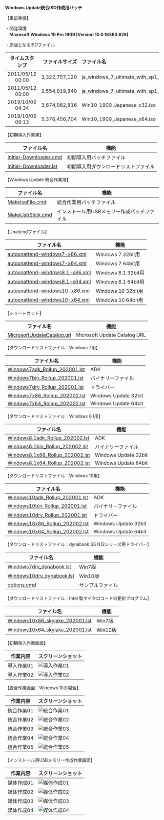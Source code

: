 **Windows Update統合ISO作成用バッチ**  
  
【事前準備】  
  
・開発環境  
　**Microsoft Windows 10 Pro 1909 [Version 10.0.18363.628]**  
  
・原版となるISOファイル
  
| タイムスタンプ   | ファイルサイズ | ファイル名                                          |  
|:----------------:| --------------:|:--------------------------------------------------- |  
| 2011/05/12 00:00 |  3,322,757,120 | ja_windows_7_ultimate_with_sp1_x64_dvd_u_677372.iso |  
| 2011/05/12 00:00 |  2,554,019,840 | ja_windows_7_ultimate_with_sp1_x86_dvd_u_677445.iso |  
| 2019/10/09 04:34 |  3,874,082,816 | Win10_1909_Japanese_x32.iso                         |  
| 2019/10/09 06:13 |  5,376,456,704 | Win10_1909_Japanese_x64.iso                         |  
  
【初期導入作業用】  
  
| ファイル名                     | 機能                                        |
| ------------------------------ | ------------------------------------------- |
| [Initial-Downloader.cmd](https://github.com/office-itou/Windows/blob/master/Make_ISO_files/source/Initial-Downloader.cmd)         | 初期導入用バッチファイル                    |
| [Initial-Downloader.lst](https://github.com/office-itou/Windows/blob/master/Make_ISO_files/source/Initial-Downloader.lst)         | 初期導入用ダウンロードリストファイル        |
  
【Windows Update 統合作業用】  
  
| ファイル名                     | 機能                                        |
| ------------------------------ | ------------------------------------------- |
| [MakeIsoFile.cmd](https://github.com/office-itou/Windows/blob/master/Make_ISO_files/source/MakeIsoFile.cmd)                | 統合作業用バッチファイル                    |
| [MakeUsbStick.cmd](https://github.com/office-itou/Windows/blob/master/Make_ISO_files/source/MakeUsbStick.cmd)               | インストール用USBメモリー作成バッチファイル |
  
【Unattendファイル】  
  
| ファイル名                      | 機能                                        |
| ------------------------------- | ------------------------------------------- |
| [autounattend-windows7-x86.xml](https://github.com/office-itou/Windows/blob/master/Make_ISO_files/source/autounattend-windows7-x86.xml)   | Windows  7 32bit用                          |
| [autounattend-windows7-x64.xml](https://github.com/office-itou/Windows/blob/master/Make_ISO_files/source/autounattend-windows7-x64.xml)   | Windows  7 64bit用                          |
| [autounattend-windows8.1-x86.xml](https://github.com/office-itou/Windows/blob/master/Make_ISO_files/source/autounattend-windows8.1-x86.xml) | Windows  8.1 32bit用                        |
| [autounattend-windows8.1-x64.xml](https://github.com/office-itou/Windows/blob/master/Make_ISO_files/source/autounattend-windows8.1-x64.xml) | Windows  8.1 64bit用                        |
| [autounattend-windows10-x86.xml](https://github.com/office-itou/Windows/blob/master/Make_ISO_files/source/autounattend-windows10-x86.xml)  | Windows 10 32bit用                          |
| [autounattend-windows10-x64.xml](https://github.com/office-itou/Windows/blob/master/Make_ISO_files/source/autounattend-windows10-x64.xml)  | Windows 10 64bit用                          |
  
【ショートカット】  
  
| ファイル名                     | 機能                                        |
| ------------------------------ | ------------------------------------------- |
| [MicrosoftUpdateCatalog.url](https://github.com/office-itou/Windows/blob/master/Make_ISO_files/source/MicrosoftUpdateCatalog.url)     | Microsoft Update Catalog URL                |
  
【ダウンロードリストファイル：Windows 7用】  
  
| ファイル名                      | 機能                                        |
| ------------------------------- | ------------------------------------------- |
| [Windows7adk_Rollup_202001.lst](https://github.com/office-itou/Windows/blob/master/Make_ISO_files/source/Windows7adk_Rollup_202001.lst)   | ADK                                         |
| [Windows7bin_Rollup_202001.lst](https://github.com/office-itou/Windows/blob/master/Make_ISO_files/source/Windows7bin_Rollup_202001.lst)   | バイナリーファイル                          |
| [Windows7drv_Rollup_202001.lst](https://github.com/office-itou/Windows/blob/master/Make_ISO_files/source/Windows7drv_Rollup_202001.lst)   | ドライバー                                  |
| [Windows7x86_Rollup_202002.lst](https://github.com/office-itou/Windows/blob/master/Make_ISO_files/source/Windows7x86_Rollup_202002.lst)   | Windows Update 32bit                        |
| [Windows7x64_Rollup_202002.lst](https://github.com/office-itou/Windows/blob/master/Make_ISO_files/source/Windows7x64_Rollup_202002.lst)   | Windows Update 64bit                        |
  
【ダウンロードリストファイル：Windows 8.1用】  
  
| ファイル名                       | 機能                                        |
| -------------------------------- | ------------------------------------------- |
| [Windows8.1adk_Rollup_202002.lst](https://github.com/office-itou/Windows/blob/master/Make_ISO_files/source/Windows8.1adk_Rollup_202002.lst)  | ADK                                         |
| [Windows8.1bin_Rollup_202002.lst](https://github.com/office-itou/Windows/blob/master/Make_ISO_files/source/Windows8.1bin_Rollup_202002.lst)  | バイナリーファイル                          |
| [Windows8.1x86_Rollup_202002.lst](https://github.com/office-itou/Windows/blob/master/Make_ISO_files/source/Windows8.1x86_Rollup_202002.lst)  | Windows Update 32bit                        |
| [Windows8.1x64_Rollup_202002.lst](https://github.com/office-itou/Windows/blob/master/Make_ISO_files/source/Windows8.1x64_Rollup_202002.lst)  | Windows Update 64bit                        |
  
【ダウンロードリストファイル：Windows 10用】  
  
| ファイル名                      | 機能                                        |
| ------------------------------- | ------------------------------------------- |
| [Windows10adk_Rollup_202001.lst](https://github.com/office-itou/Windows/blob/master/Make_ISO_files/source/Windows10adk_Rollup_202001.lst)  | ADK                                         |
| [Windows10bin_Rollup_202001.lst](https://github.com/office-itou/Windows/blob/master/Make_ISO_files/source/Windows10bin_Rollup_202001.lst)  | バイナリーファイル                          |
| [Windows10drv_Rollup_202001.lst](https://github.com/office-itou/Windows/blob/master/Make_ISO_files/source/Windows10drv_Rollup_202001.lst)  | ドライバー                                  |
| [Windows10x86_Rollup_202002.lst](https://github.com/office-itou/Windows/blob/master/Make_ISO_files/source/Windows10x86_Rollup_202002.lst)  | Windows Update 32bit                        |
| [Windows10x64_Rollup_202002.lst](https://github.com/office-itou/Windows/blob/master/Make_ISO_files/source/Windows10x64_Rollup_202002.lst)  | Windows Update 64bit                        |
  
【ダウンロードリストファイル：dynabook SS N12シリーズ用ドライバー】  
  
| ファイル名                     | 機能                                        |
| ------------------------------ | ------------------------------------------- |
| [Windows7drv_dynabook.lst](https://github.com/office-itou/Windows/blob/master/Make_ISO_files/source/dynabook_SS_N12/Windows7drv_dynabook.lst)       | Win7版           |
| [Windows10drv_dynabook.lst](https://github.com/office-itou/Windows/blob/master/Make_ISO_files/source/dynabook_SS_N12/Windows10drv_dynabook.lst)       |  Win10版         |
| [options.cmd](https://github.com/office-itou/Windows/blob/master/Make_ISO_files/source/dynabook_SS_N12/options.cmd)                    | サンプルファイル |
  
【ダウンロードリストファイル：Intel 製マイクロコードの更新プログラム】  
  
| ファイル名                     | 機能                                        |
| ------------------------------ | ------------------------------------------- |
| [Windows10x86_skylake_202001.lst](https://github.com/office-itou/Windows/blob/master/Make_ISO_files/source/skylake/Windows10x86_skylake_202001.lst)       | Win7版   |
| [Windows10x64_skylake_202001.lst](https://github.com/office-itou/Windows/blob/master/Make_ISO_files/source/skylake/Windows10x64_skylake_202001.lst)       | Win10版  |
  
【初期導入作業画面】  
  
| 作業内容                       | スクリーンショット                          |
| ------------------------------ | ------------------------------------------- |
| 導入作業01                     | ![導入作業01](https://github.com/office-itou/Windows/blob/master/Make_ISO_files/picture/01.Initial-Downloader.01.jpg) |
| 導入作業02                     | ![導入作業02](https://github.com/office-itou/Windows/blob/master/Make_ISO_files/picture/01.Initial-Downloader.02.jpg) |
  
【統合作業画面：Windows 10の場合】  
  
| 作業内容                       | スクリーンショット                          |
| ------------------------------ | ------------------------------------------- |
| 統合作業01                     | ![統合作業01](https://github.com/office-itou/Windows/blob/master/Make_ISO_files/picture/02.%E7%B5%B1%E5%90%88%E4%BD%9C%E6%A5%AD.01.jpg) |
| 統合作業02                     | ![統合作業02](https://github.com/office-itou/Windows/blob/master/Make_ISO_files/picture/02.%E7%B5%B1%E5%90%88%E4%BD%9C%E6%A5%AD.02.jpg) |
| 統合作業03                     | ![統合作業03](https://github.com/office-itou/Windows/blob/master/Make_ISO_files/picture/02.%E7%B5%B1%E5%90%88%E4%BD%9C%E6%A5%AD.03.jpg) |
| 統合作業04                     | ![統合作業04](https://github.com/office-itou/Windows/blob/master/Make_ISO_files/picture/02.%E7%B5%B1%E5%90%88%E4%BD%9C%E6%A5%AD.04.jpg) |
| 統合作業05                     | ![統合作業05](https://github.com/office-itou/Windows/blob/master/Make_ISO_files/picture/02.%E7%B5%B1%E5%90%88%E4%BD%9C%E6%A5%AD.05.jpg) |
  
【インストール用USBメモリー作成作業画面】  
  
| 作業内容                       | スクリーンショット                          |
| ------------------------------ | ------------------------------------------- |
| 媒体作成01                     | ![媒体作成01](https://github.com/office-itou/Windows/blob/master/Make_ISO_files/picture/03.%E5%AA%92%E4%BD%93%E4%BD%9C%E6%88%90.01.jpg) |
| 媒体作成02                     | ![媒体作成02](https://github.com/office-itou/Windows/blob/master/Make_ISO_files/picture/03.%E5%AA%92%E4%BD%93%E4%BD%9C%E6%88%90.02.jpg) |
| 媒体作成03                     | ![媒体作成03](https://github.com/office-itou/Windows/blob/master/Make_ISO_files/picture/03.%E5%AA%92%E4%BD%93%E4%BD%9C%E6%88%90.03.jpg) |
| 媒体作成04                     | ![媒体作成04](https://github.com/office-itou/Windows/blob/master/Make_ISO_files/picture/03.%E5%AA%92%E4%BD%93%E4%BD%9C%E6%88%90.04.jpg) |
  
